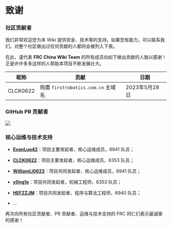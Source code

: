 # 致谢

### 社区贡献者

我们非常欢迎您为本 Wiki 提供资金、技术等的支持。如果您有能力，可以联系我们。对整个社区做出过任何贡献的人都将会被列入下表。

在此，谨代表 **FRC China Wiki Team** 的所有成员向如下做出贡献的人致以感谢！正是许许多多这样的人帮助本项目不断发展壮大。

| 昵称  | 贡献  | 日期  |
|-----|-----|-----|
|CLCK0622|购置 `firstrobotics.com.cn` 主域名|2023年5月28日|

### GitHub PR 贡献者

<a href="https://github.com/FRC-China/FRC-Wiki/graphs/contributors">
  <img src="https://contrib.rocks/image?repo=FRC-China/FRC-Wiki" />
</a>

### 核心运维与技术支持

- [**EvanLuo42**](https://github.com/EvanLuo42)：项目主要发起者，核心运维成员，6941 队员；

- [**CLCK0622**](https://github.com/CLCK0622)：项目主要发起者，核心运维成员，6353 队员；

- [**WilliamLi0623**](https://github.com/WilliamLi0623)：项目共同发起者，核心运维成员，6941 队员；

- [**y0ng1e**](https://github.com/y0ng1e)：项目共同发起者，机械工程师，6353 队员；

- [**HEFZZJM**](https://www.chiefdelphi.com/u/hefzzjm)：项目共同发起者，程序与算法工程师，6940 队员；

- ...

再次向所有社区贡献者、PR 贡献者、运维与技术支持的 FRC 同仁们表示最诚挚的感谢！